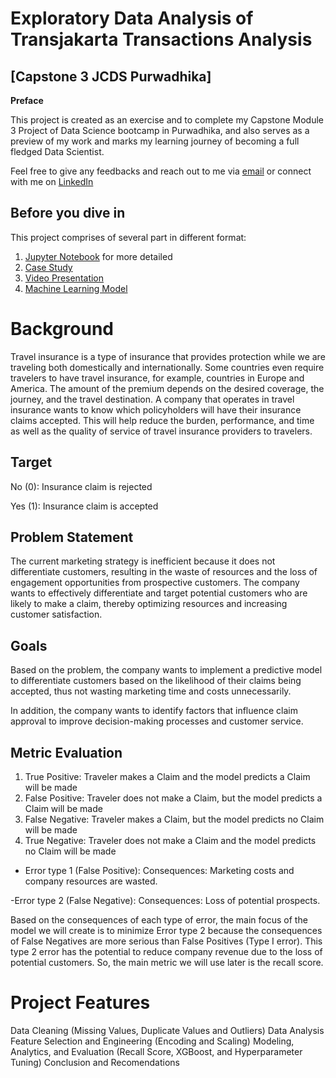 # Exploratory Data Analysis of Transjakarta Transactions Analysis

## [Capstone 3 JCDS Purwadhika]

**Preface**

This project is created as an exercise and to complete my Capstone Module 3 Project of Data Science bootcamp in Purwadhika,
and also serves as a preview of my work and marks my learning journey of becoming a full fledged Data Scientist.

Feel free to give any feedbacks and reach out to me via [email](ghany.salam12@gmail.com) or connect with me on [LinkedIn](www.linkedin.com/in/ghanysalam/)

## Before you dive in
This project comprises of several part in different format:
1. [Jupyter Notebook](https://github.com/ghanysalam/Capstone-3-Travel-Insurance-Prediction-Claim/blob/main/Capstone%203-%20Travel%20Insurance%20-%20Prediction%20Claim.ipynb) for more detailed
2. [Case Study](https://www.kaggle.com/datasets/mhdzahier/travel-insurance)
3. [Video Presentation](https://drive.google.com/file/d/1aDK0rNvL-H7BiXsrLOXBLZlj3OYTfBls/view?usp=drive_link)
4. [Machine Learning Model](https://github.com/ghanysalam/Capstone-3-Travel-Insurance-Prediction-Claim/blob/main/xgb_model.pkl)

# **Background**
Travel insurance is a type of insurance that provides protection while we are traveling both domestically and internationally. Some countries even require travelers to have travel insurance, for example, countries in Europe and America. The amount of the premium depends on the desired coverage, the journey, and the travel destination. A company that operates in travel insurance wants to know which policyholders will have their insurance claims accepted. This will help reduce the burden, performance, and time as well as the quality of service of travel insurance providers to travelers.

## **Target**

No (0): Insurance claim is rejected

Yes (1): Insurance claim is accepted


## **Problem Statement**

The current marketing strategy is inefficient because it does not differentiate customers, resulting in the waste of resources and the loss of engagement opportunities from prospective customers. The company wants to effectively differentiate and target potential customers who are likely to make a claim, thereby optimizing resources and increasing customer satisfaction.

## **Goals**

Based on the problem, the company wants to implement a predictive model to differentiate customers based on the likelihood of their claims being accepted, thus not wasting marketing time and costs unnecessarily.

In addition, the company wants to identify factors that influence claim approval to improve decision-making processes and customer service.

## **Metric Evaluation**

1. True Positive: Traveler makes a Claim and the model predicts a Claim will be made
2. False Positive: Traveler does not make a Claim, but the model predicts a Claim will be made
3. False Negative: Traveler makes a Claim, but the model predicts no Claim will be made
4. True Negative: Traveler does not make a Claim and the model predicts no Claim will be made

- Error type 1 (False Positive):
Consequences: Marketing costs and company resources are wasted.

-Error type 2 (False Negative):
Consequences: Loss of potential prospects.

Based on the consequences of each type of error, the main focus of the model we will create is to minimize Error type 2 because the consequences of False Negatives are more serious than False Positives (Type I error). This type 2 error has the potential to reduce company revenue due to the loss of potential customers. So, the main metric we will use later is the recall score.

# Project Features

Data Cleaning (Missing Values, Duplicate Values and Outliers)
Data Analysis
Feature Selection and Engineering (Encoding and Scaling)
Modeling, Analytics, and Evaluation (Recall Score, XGBoost, and Hyperparameter Tuning)
Conclusion and Recomendations
